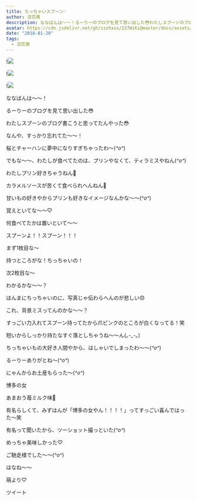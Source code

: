 ```yaml
---
title: ちっちゃいスプーン♡
author: 涼花萌
description: ななばんは〜〜！るーりーのブログを見て思い出した😳わたしスプーンのブログ書こうと思ってたんやった😳なんや、すっかり忘れてた〜〜！桜とチャーハンに夢中になりす...
avatar: https://cdn.jsdelivr.net/gh/zzzhxxx/227WiKi@master/docs/assets/photo/avatar/moe.jpg
date: "2018-01-20"
tags:
  - 涼花萌
---
```


!![](https://cdn.jsdelivr.net/gh/zzzhxxx/227WiKi-image@master/blog-image/moe-2018-01-20_1.jpg)

!![](https://cdn.jsdelivr.net/gh/zzzhxxx/227WiKi-image@master/blog-image/moe-2018-01-20_2.jpg)

!![](https://cdn.jsdelivr.net/gh/zzzhxxx/227WiKi-image@master/blog-image/moe-2018-01-20_3.jpg)





ななばんは〜〜！



るーりーのブログを見て思い出した😳



わたしスプーンのブログ書こうと思ってたんやった😳




なんや、すっかり忘れてた〜〜！




桜とチャーハンに夢中になりすぎちゃったわ〜(*^o^*)






でもな〜〜、わたしが食べてたのは、プリンやなくて、ティラミスやねん(*^o^*)






わたしプリン好きちゃうねん🙊




カラメルソースが苦くて食べられへんねん🙊






甘いもの好きやからプリンも好きなイメージなんかな〜〜(*^o^*)





覚えといてな〜〜♡







何食べてたかは置いといて〜〜









スプーンよ！！スプーン！！！





まず1枚目な〜







持つところがな！ちっちゃいの！








次2枚目な～






わかるかな〜〜？



ほんまにちっちゃいのに、写真じゃ伝わらへんのが悲しい😞





これ、背景ミスってんのかな〜〜？





すっごい力入れてスプーン持ってたから爪ピンクのところが白くなってる！笑





短いからしっかり持たなすぐ落としちゃうね〜〜ん(｡-_-｡)








ちっちゃいもの大好き人間やから、はしゃいでしまったわ〜〜(*^o^*)




るーりーありがとね〜(*^o^*)












にゃんからお土産もらった〜(*^o^*)



博多の女

あまおう苺ミルク味🍓







有名らしくて、みずはんが「博多の女やん！！！！」ってすっごい喜んではった〜笑



有名って聞いたから、ツーショット撮っといた(*^o^*)




めっちゃ美味しかった♡





ご馳走様でした〜〜(*^o^*)







ほなね〜〜





萌より♡


ツイート



